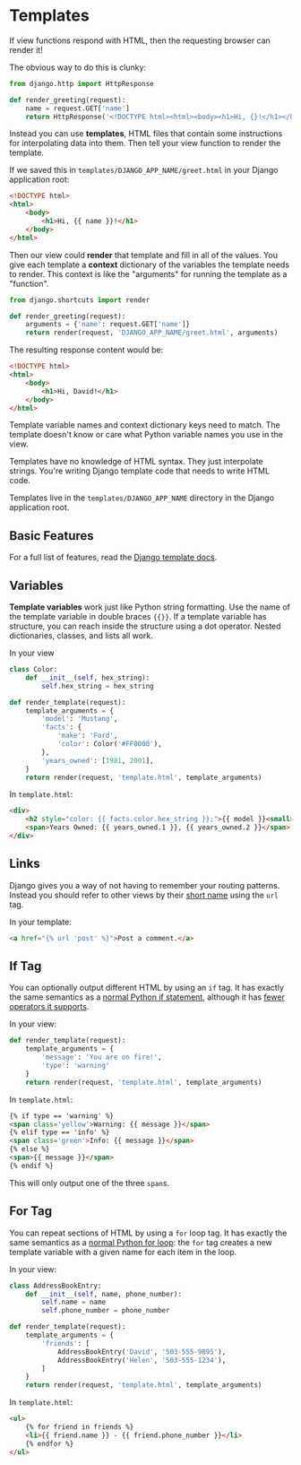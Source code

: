# Templates
If view functions respond with HTML, then the requesting browser can render it!

The obvious way to do this is clunky:
```py
from django.http import HttpResponse

def render_greeting(request):
    name = request.GET['name']
    return HttpResponse('<!DOCTYPE html><html><body><h1>Hi, {}!</h1></body></html>'.format(name))
```

Instead you can use **templates**, HTML files that contain some instructions for interpolating data into them.
Then tell your view function to render the template.

If we saved this in `templates/DJANGO_APP_NAME/greet.html` in your Django application root:
```html
<!DOCTYPE html>
<html>
    <body>
        <h1>Hi, {{ name }}!</h1>
    </body>
</html>
```

Then our view could **render** that template and fill in all of the values.
You give each template a **context** dictionary of the variables the template needs to render.
This context is like the "arguments" for running the template as a "function".
```py
from django.shortcuts import render

def render_greeting(request):
    arguments = {'name': request.GET['name']}
    return render(request, 'DJANGO_APP_NAME/greet.html', arguments)
```

The resulting response content would be:
```html
<!DOCTYPE html>
<html>
    <body>
        <h1>Hi, David!</h1>
    </body>
</html>
```

Template variable names and context dictionary keys need to match.
The template doesn't know or care what Python variable names you use in the view.

Templates have no knowledge of HTML syntax.
They just interpolate strings.
You're writing Django template code that needs to write HTML code.

Templates live in the `templates/DJANGO_APP_NAME` directory in the Django application root.

## Basic Features
For a full list of features, read the [Django template docs](https://docs.djangoproject.com/en/1.9/ref/templates/language/).

## Variables
**Template variables** work just like Python string formatting.
Use the name of the template variable in double braces `{{}}`.
If a template variable has structure, you can reach inside the structure using a dot operator.
Nested dictionaries, classes, and lists all work.

In your view
```py
class Color:
    def __init__(self, hex_string):
        self.hex_string = hex_string

def render_template(request):
    template_arguments = {
        'model': 'Mustang',
        'facts': {
            'make': 'Ford',
            'color': Color('#FF0000'),
        },
        'years_owned': [1981, 2001],
    }
    return render(request, 'template.html', template_arguments)
```

In `template.html`:
```html
<div>
    <h2 style="color: {{ facts.color.hex_string }};">{{ model }}<small>{{ facts.make }}</small></h2>
    <span>Years Owned: {{ years_owned.1 }}, {{ years_owned.2 }}</span>
</div>
```

## Links
Django gives you a way of not having to remember your routing patterns.
Instead you should refer to other views by their [short name](/notes/django-routes.md) using the `url` tag.

In your template:
```html
<a href="{% url 'post' %}">Post a comment.</a>
```

## If Tag
You can optionally output different HTML by using an `if` tag.
It has exactly the same semantics as a [normal Python if statement](/notes/py-branching-blocks.md), although it has [fewer operators it supports](https://docs.djangoproject.com/en/1.9/ref/templates/builtins/#if).

In your view:
```py
def render_template(request):
    template_arguments = {
        'message': 'You are on fire!',
        'type': 'warning'
    }
    return render(request, 'template.html', template_arguments)
```

In `template.html`:
```html
{% if type == 'warning' %}
<span class='yellow'>Warning: {{ message }}</span>
{% elif type == 'info' %}
<span class='green'>Info: {{ message }}</span>
{% else %}
<span>{{ message }}</span>
{% endif %}
```
This will only output one of the three `span`s.

## For Tag
You can repeat sections of HTML by using a `for` loop tag.
It has exactly the same semantics as a [normal Python for loop](/notes/py-for-loops.md):
the `for` tag creates a new template variable with a given name for each item in the loop.

In your view:
```py
class AddressBookEntry:
    def __init__(self, name, phone_number):
        self.name = name
        self.phone_number = phone_number

def render_template(request):
    template_arguments = {
        'friends': [
            AddressBookEntry('David', '503-555-9895'),
            AddressBookEntry('Helen', '503-555-1234'),
        ]
    }
    return render(request, 'template.html', template_arguments)
```

In `template.html`:
```html
<ul>
    {% for friend in friends %}
    <li>{{ friend.name }} - {{ friend.phone_number }}</li>
    {% endfor %}
</ul>
```
